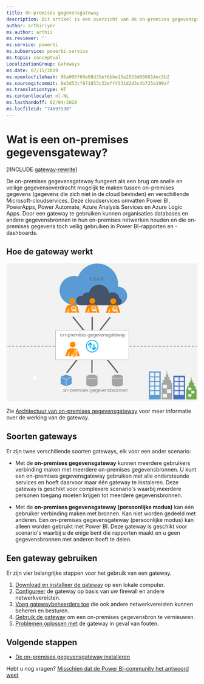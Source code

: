```yaml
---
title: On-premises gegevensgateway
description: Dit artikel is een overzicht van de on-premises gegevensgateway voor Power BI. U kunt deze gateway gebruiken om te werken met DirectQuery-gegevensbronnen. U kunt deze gateway ook gebruiken om cloud-gegevenssets te vernieuwen met on-premises gegevens.
author: arthiriyer
ms.author: arthii
ms.reviewer: ''
ms.service: powerbi
ms.subservice: powerbi-service
ms.topic: conceptual
LocalizationGroup: Gateways
ms.date: 07/15/2019
ms.openlocfilehash: 96a006f60e08d35ef6bbe13a2033d866814ec5b2
ms.sourcegitcommit: 8e3d53cf971853c32eff4531d2d3cdb725a199af
ms.translationtype: HT
ms.contentlocale: nl-NL
ms.lasthandoff: 02/04/2020
ms.locfileid: "74697538"
---
```

# <a name="what-is-an-on-premises-data-gateway"></a>Wat is een on-premises gegevensgateway?

[!INCLUDE [gateway-rewrite](includes/gateway-rewrite.md)]

De on-premises gegevensgateway fungeert als een brug om snelle en veilige gegevensoverdracht mogelijk te maken tussen on-premises gegevens (gegevens die zich niet in de cloud bevinden) en verschillende Microsoft-cloudservices. Deze cloudservices omvatten Power BI, PowerApps, Power Automate, Azure Analysis Services en Azure Logic Apps. Door een gateway te gebruiken kunnen organisaties databases en andere gegevensbronnen in hun on-premises netwerken houden en die on-premises gegevens toch veilig gebruiken in Power BI-rapporten en -dashboards.

## <a name="how-the-gateway-works"></a>Hoe de gateway werkt

![Overzicht van de gateway](media/service-gateway-onprem/on-premises-data-gateway.png)

Zie [Architectuur van on-premises gegevensgateway](/data-integration/gateway/service-gateway-onprem-indepth) voor meer informatie over de werking van de gateway.

## <a name="types-of-gateways"></a>Soorten gateways

Er zijn twee verschillende soorten gateways, elk voor een ander scenario:

* Met de **on-premises gegevensgateway** kunnen meerdere gebruikers verbinding maken met meerdere on-premises gegevensbronnen. U kunt een on-premises gegevensgateway gebruiken met alle ondersteunde services en hoeft daarvoor maar één gateway te instaleren. Deze gateway is geschikt voor complexere scenario's waarbij meerdere personen toegang moeten krijgen tot meerdere gegevensbronnen.

* Met de **on-premises gegevensgateway (persoonlijke modus)** kan één gebruiker verbinding maken met bronnen. Kan niet worden gedeeld met anderen. Een on-premises gegevensgateway (persoonlijke modus) kan alleen worden gebruikt met Power BI. Deze gateway is geschikt voor scenario's waarbij u de enige bent die rapporten maakt en u geen gegevensbronnen met anderen hoeft te delen.

## <a name="use-a-gateway"></a>Een gateway gebruiken

Er zijn vier belangrijke stappen voor het gebruik van een gateway.

1. [Download en installeer de gateway](/data-integration/gateway/service-gateway-install) op een lokale computer.
1. [Configureer](/data-integration/gateway/service-gateway-app) de gateway op basis van uw firewall en andere netwerkvereisten.
1. [Voeg gatewaybeheerders toe](/data-integration/gateway/service-gateway-manage) die ook andere netwerkvereisten kunnen beheren en besturen.
1. [Gebruik de gateway](service-gateway-sql-tutorial.md) om een on-premises gegevensbron te vernieuwen.
1. [Problemen oplossen met](service-gateway-onprem-tshoot.md) de gateway in geval van fouten.

## <a name="next-steps"></a>Volgende stappen

* [De on-premises gegevensgateway installeren](/data-integration/gateway/service-gateway-install)

Hebt u nog vragen? [Misschien dat de Power BI-community het antwoord weet](https://community.powerbi.com/)
